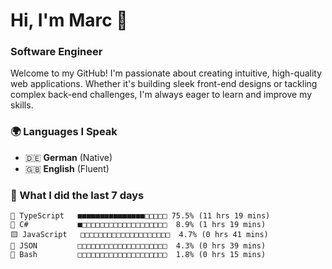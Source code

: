 # Hi, I'm Marc 👋 
### Software Engineer

Welcome to my GitHub! I'm passionate about creating intuitive, high-quality web applications. Whether it's building sleek front-end designs or tackling complex back-end challenges, I'm always eager to learn and improve my skills.  

### 🌍 Languages I Speak  
- 🇩🇪 **German** (Native)  
- 🇬🇧 **English** (Fluent)

### 🤯 What I did the last 7 days

```
🔷 TypeScript   ■■■■■■■■■■■■■■■□□□□□ 75.5% (11 hrs 19 mins)
🔷 C#           ■□□□□□□□□□□□□□□□□□□□  8.9% (1 hrs 19 mins)
🟨 JavaScript   □□□□□□□□□□□□□□□□□□□□  4.7% (0 hrs 41 mins)
📄 JSON         □□□□□□□□□□□□□□□□□□□□  4.3% (0 hrs 39 mins)
📄 Bash         □□□□□□□□□□□□□□□□□□□□  1.8% (0 hrs 15 mins)
```